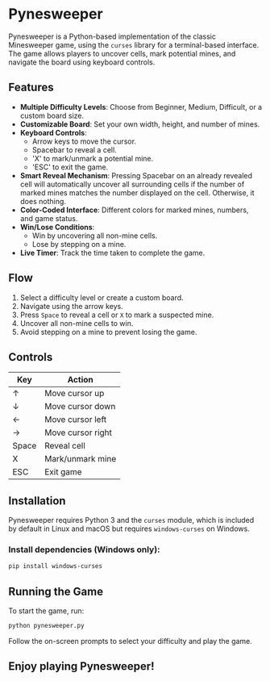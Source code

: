 # Pynesweeper

Pynesweeper is a Python-based implementation of the classic Minesweeper game, using the `curses` library for a terminal-based interface. The game allows players to uncover cells, mark potential mines, and navigate the board using keyboard controls.

## Features
- **Multiple Difficulty Levels**: Choose from Beginner, Medium, Difficult, or a custom board size.
- **Customizable Board**: Set your own width, height, and number of mines.
- **Keyboard Controls**:
  - Arrow keys to move the cursor.
  - Spacebar to reveal a cell. 
  - 'X' to mark/unmark a potential mine.
  - 'ESC' to exit the game.
- **Smart Reveal Mechanism**: Pressing Spacebar on an already revealed cell will automatically uncover all surrounding cells if the number of marked mines matches the number displayed on the cell. Otherwise, it does nothing.
- **Color-Coded Interface**: Different colors for marked mines, numbers, and game status.
- **Win/Lose Conditions**:
  - Win by uncovering all non-mine cells.
  - Lose by stepping on a mine.
- **Live Timer**: Track the time taken to complete the game.

## Flow
1. Select a difficulty level or create a custom board.
2. Navigate using the arrow keys.
3. Press `Space` to reveal a cell or `X` to mark a suspected mine.
5. Uncover all non-mine cells to win.
6. Avoid stepping on a mine to prevent losing the game.

## Controls
| Key  | Action               |
|------|----------------------|
| ↑    | Move cursor up      |
| ↓    | Move cursor down    |
| ←    | Move cursor left    |
| →    | Move cursor right   |
| Space| Reveal cell         |
| X    | Mark/unmark mine    |
| ESC  | Exit game           |

## Installation
Pynesweeper requires Python 3 and the `curses` module, which is included by default in Linux and macOS but requires `windows-curses` on Windows.

### Install dependencies (Windows only):
```sh
pip install windows-curses
```

## Running the Game
To start the game, run:
```sh
python pynesweeper.py
```
Follow the on-screen prompts to select your difficulty and play the game.

## Enjoy playing Pynesweeper!


